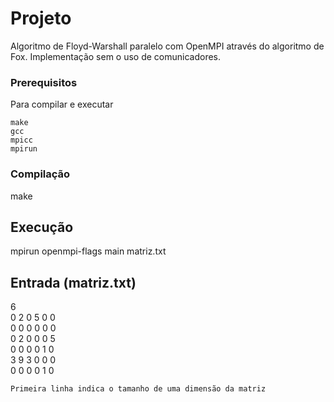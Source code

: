 # Projeto

Algoritmo de Floyd-Warshall paralelo com OpenMPI através do algoritmo de Fox. Implementação sem o uso de comunicadores.

### Prerequisitos

Para compilar e executar

```
make
gcc
mpicc
mpirun
```

### Compilação

make

## Execução

mpirun openmpi-flags main matriz.txt

## Entrada (matriz.txt)

6\
0 2 0 5 0 0\
0 0 0 0 0 0\
0 2 0 0 0 5\
0 0 0 0 1 0\
3 9 3 0 0 0\
0 0 0 0 1 0

```
Primeira linha indica o tamanho de uma dimensão da matriz
```
